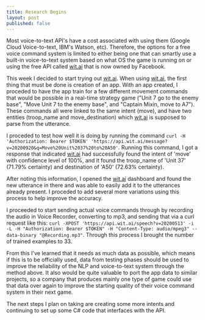 ```yaml
---
title: Research Begins
layout: post
published: false
---
```


Most voice-to-text API's have a cost associated with using them (Google Cloud Voice-to-text, IBM's Watson, etc). Therefore, the options for a free voice command system is limited to either being one that can smartly use a built-in voice-to-text system based on what OS the game is running on or using the free API called [wit.ai](https://wit.ai) that is now owned by Facebook.

This week I decided to start trying out [wit.ai](https://wit.ai). When using [wit.ai](https://wit.ai), the first thing that must be done is creation of an app. With an app created, I proceded to have the app train for a few different movement commands that would be possible in a real-time strategy game ("Unit 7 go to the enemy base", "Move Unit 7 to the enemy base", and "Captain Mixin, move to A7"). These commands all were linked to the same intent (move), and have two entities (troop_name and move_destination) which [wit.ai](https://wit.ai) is supposed to parse from the utterance.

I proceded to test how well it is doing by running the command `curl -H 'Authorization: Bearer $TOKEN' 'https://api.wit.ai/message?v=20200920&q=Move%20Unit%2037%20to%20A50'`. Running this command, I got a response that indicated [wit.ai](https://wit.ai) had successfully found the intent of 'move' with confidence level of 100%, and it found the troop_name of 'Unit 37' (71.79% certainty) and destination of 'A50' (72.63% certainty).

After noting this information, I opened the [wit.ai](https://wit.ai) dashboard and found the new utterance in there and was able to easily add it to the utterances already present. I proceded to add several more variations using this process to help improve the accuracy.

I proceeded to start sending actual voice commands through by recording the audio in Voice Recorder, converting to mp3, and sending that via a curl request like this: `curl -XPOST 'https://api.wit.ai/speech?v=20200513' -i -L -H "Authorization: Bearer $TOKEN" -H "Content-Type: audio/mpeg3" --data-binary "@Recording.mp3"`. Through this process I brought the number of trained examples to 33.

From this I've learned that it needs as much data as possible, which means if this is to be officially used, data from testing phases should be used to improve the reliability of the NLP and voice-to-text system through the method above. It also would be quite valuable to port the app data to similar projects, so a company that produces mainly one type of game could use that data over again to improve the starting quality of their voice command system in their next game.

The next steps I plan on taking are creating some more intents and continuing to set up some C# code that interfaces with the API.

